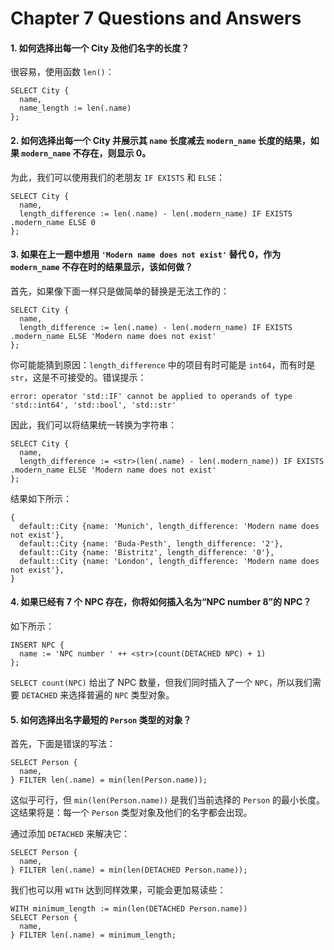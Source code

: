 # Chapter 7 Questions and Answers

#### 1. 如何选择出每一个 City 及他们名字的长度？

很容易，使用函数 `len()`：

```edgeql
SELECT City {
  name,
  name_length := len(.name)
};
```

#### 2. 如何选择出每一个 City 并展示其 `name` 长度减去 `modern_name` 长度的结果，如果 `modern_name` 不存在，则显示 0。 

为此，我们可以使用我们的老朋友 `IF EXISTS` 和 `ELSE`：

```edgeql
SELECT City {
  name,
  length_difference := len(.name) - len(.modern_name) IF EXISTS .modern_name ELSE 0
};
```

#### 3. 如果在上一题中想用 `'Modern name does not exist'` 替代 0，作为 `modern_name` 不存在时的结果显示，该如何做？

首先，如果像下面一样只是做简单的替换是无法工作的：

```edgeql
SELECT City {
  name,
  length_difference := len(.name) - len(.modern_name) IF EXISTS .modern_name ELSE 'Modern name does not exist'
};
```

你可能能猜到原因：`length_difference` 中的项目有时可能是 `int64`，而有时是 `str`，这是不可接受的。错误提示：

```
error: operator 'std::IF' cannot be applied to operands of type 'std::int64', 'std::bool', 'std::str'
```

因此，我们可以将结果统一转换为字符串：

```edgeql
SELECT City {
  name,
  length_difference := <str>(len(.name) - len(.modern_name)) IF EXISTS .modern_name ELSE 'Modern name does not exist'
};
```

结果如下所示：

```
{
  default::City {name: 'Munich', length_difference: 'Modern name does not exist'},
  default::City {name: 'Buda-Pesth', length_difference: '2'},
  default::City {name: 'Bistritz', length_difference: '0'},
  default::City {name: 'London', length_difference: 'Modern name does not exist'},
}
```

#### 4. 如果已经有 7 个 NPC 存在，你将如何插入名为“NPC number 8”的 NPC？

如下所示：

```edgeql
INSERT NPC {
  name := 'NPC number ' ++ <str>(count(DETACHED NPC) + 1)
};
```

`SELECT count(NPC)` 给出了 NPC 数量，但我们同时插入了一个 `NPC`，所以我们需要 `DETACHED` 来选择普遍的 `NPC` 类型对象。


#### 5. 如何选择出名字最短的 `Person` 类型的对象？

首先，下面是错误的写法：

```edgeql
SELECT Person {
  name,
} FILTER len(.name) = min(len(Person.name));
```

这似乎可行，但 `min(len(Person.name))` 是我们当前选择的 `Person` 的最小长度。这结果将是：每一个 `Person` 类型对象及他们的名字都会出现。

通过添加 `DETACHED` 来解决它：

```edgeql
SELECT Person {
  name,
} FILTER len(.name) = min(len(DETACHED Person.name));
```

我们也可以用 `WITH` 达到同样效果，可能会更加易读些：

```edgeql
WITH minimum_length := min(len(DETACHED Person.name))
SELECT Person {
  name,
} FILTER len(.name) = minimum_length;
```
